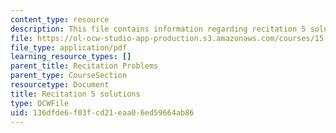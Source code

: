 ```yaml
---
content_type: resource
description: This file contains information regarding recitation 5 solutions.
file: https://ol-ocw-studio-app-production.s3.amazonaws.com/courses/15-053-optimization-methods-in-management-science-spring-2013/136dfde6f03fcd21eaa06ed59664ab86_MIT15_053S13_rec05sol.pdf
file_type: application/pdf
learning_resource_types: []
parent_title: Recitation Problems
parent_type: CourseSection
resourcetype: Document
title: Recitation 5 solutions
type: OCWFile
uid: 136dfde6-f03f-cd21-eaa0-6ed59664ab86
---
```


